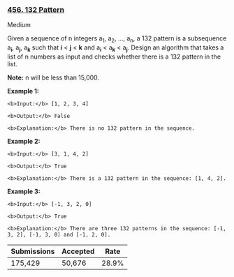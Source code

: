 ### [456. 132 Pattern](https://leetcode.com/problems/132-pattern/)

Medium

Given a sequence of n integers a<sub>1</sub>, a<sub>2</sub>, ..., a<sub>n</sub>, a 132 pattern is a subsequence a<sub>__i__</sub>, a<sub>__j__</sub>, a<sub>__k__</sub> suchthat __i__ < __j__ < __k__ and a<sub>__i__</sub> < a<sub>__k__</sub> < a<sub>__j__</sub>. Design an algorithm that takes a list of n numbers as input and checks whether there is a 132 pattern in the list.

__Note:__ n will be less than 15,000.

__Example 1:__  

```
<b>Input:</b> [1, 2, 3, 4]

<b>Output:</b> False

<b>Explanation:</b> There is no 132 pattern in the sequence.
```

__Example 2:__  

```
<b>Input:</b> [3, 1, 4, 2]

<b>Output:</b> True

<b>Explanation:</b> There is a 132 pattern in the sequence: [1, 4, 2].
```

__Example 3:__  

```
<b>Input:</b> [-1, 3, 2, 0]

<b>Output:</b> True

<b>Explanation:</b> There are three 132 patterns in the sequence: [-1, 3, 2], [-1, 3, 0] and [-1, 2, 0].
```

| Submissions    | Accepted     | Rate   |
| -------------- | ------------ | ------ |
| 175,429 | 50,676 | 28.9% |